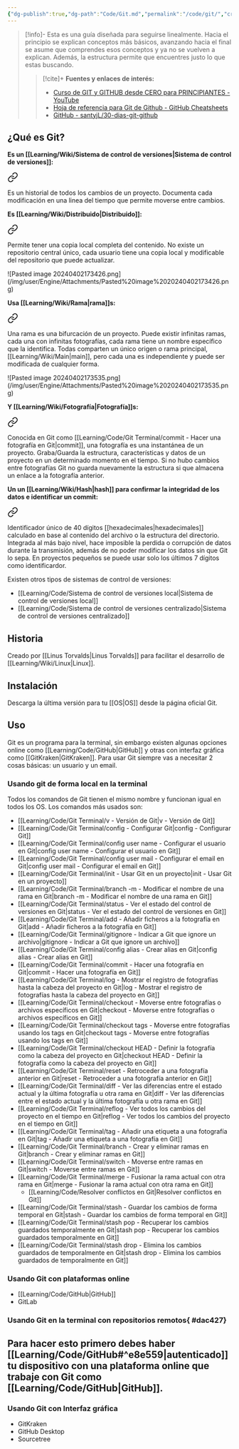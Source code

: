 ```yaml
---
{"dg-publish":true,"dg-path":"Code/Git.md","permalink":"/code/git/","created":"2024-03-14T13:56","updated":"2024-04-02T17:59"}
---
```



> [!info]-
> Esta es una guía diseñada para seguirse linealmente. Hacia el principio se explican conceptos más básicos, avanzando hacia el final se asume que comprendes esos conceptos y ya no se vuelven a explican. Además, la estructura permite que encuentres justo lo que estas buscando.
> 
>> [!cite]+ **Fuentes y enlaces de interés:**
>> - [Curso de GIT y GITHUB desde CERO para PRINCIPIANTES - YouTube](https://youtube.com/watch?v=3GymExBkKjE)
>> - [Hoja de referencia para Git de Github - GitHub Cheatsheets](https://training.github.com/downloads/es_ES/github-git-cheat-sheet/)
>> - [GitHub - santyjL/30-dias-git-github](https://github.com/santyjL/30-dias-git-github/tree/main)

## ¿Qué es Git?
**Es un [[Learning/Wiki/Sistema de control de versiones\|Sistema de control de versiones]]:** 
<div class="transclusion internal-embed is-loaded"><a class="markdown-embed-link" href="/sistema-de-control-de-versiones/#4a1b0e" aria-label="Open link"><svg xmlns="http://www.w3.org/2000/svg" width="24" height="24" viewBox="0 0 24 24" fill="none" stroke="currentColor" stroke-width="2" stroke-linecap="round" stroke-linejoin="round" class="svg-icon lucide-link"><path d="M10 13a5 5 0 0 0 7.54.54l3-3a5 5 0 0 0-7.07-7.07l-1.72 1.71"></path><path d="M14 11a5 5 0 0 0-7.54-.54l-3 3a5 5 0 0 0 7.07 7.07l1.71-1.71"></path></svg></a><div class="markdown-embed">



Es un historial de todos los cambios de un proyecto. Documenta cada modificación en una linea del tiempo que permite moverse entre cambios. 

</div></div>


**Es [[Learning/Wiki/Distribuido\|Distribuido]]:** 
<div class="transclusion internal-embed is-loaded"><a class="markdown-embed-link" href="/distribuido/#703a42" aria-label="Open link"><svg xmlns="http://www.w3.org/2000/svg" width="24" height="24" viewBox="0 0 24 24" fill="none" stroke="currentColor" stroke-width="2" stroke-linecap="round" stroke-linejoin="round" class="svg-icon lucide-link"><path d="M10 13a5 5 0 0 0 7.54.54l3-3a5 5 0 0 0-7.07-7.07l-1.72 1.71"></path><path d="M14 11a5 5 0 0 0-7.54-.54l-3 3a5 5 0 0 0 7.07 7.07l1.71-1.71"></path></svg></a><div class="markdown-embed">



Permite tener una copia local completa del contenido. No existe un repositorio central único, cada usuario tiene una copia local y modificable del repositorio que puede actualizar. 

</div></div>
![Pasted image 20240402173426.png](/img/user/Engine/Attachments/Pasted%20image%2020240402173426.png)

**Usa [[Learning/Wiki/Rama\|rama]]s:** 
<div class="transclusion internal-embed is-loaded"><a class="markdown-embed-link" href="/rama/#200880" aria-label="Open link"><svg xmlns="http://www.w3.org/2000/svg" width="24" height="24" viewBox="0 0 24 24" fill="none" stroke="currentColor" stroke-width="2" stroke-linecap="round" stroke-linejoin="round" class="svg-icon lucide-link"><path d="M10 13a5 5 0 0 0 7.54.54l3-3a5 5 0 0 0-7.07-7.07l-1.72 1.71"></path><path d="M14 11a5 5 0 0 0-7.54-.54l-3 3a5 5 0 0 0 7.07 7.07l1.71-1.71"></path></svg></a><div class="markdown-embed">



Una rama es una bifurcación de un proyecto. Puede existir infinitas ramas, cada una con infinitas fotografías, cada rama tiene un nombre específico que la identifica. Todas comparten un único origen o rama principal, [[Learning/Wiki/Main\|main]], pero cada una es independiente y puede ser modificada de cualquier forma. 

</div></div>
![Pasted image 20240402173535.png](/img/user/Engine/Attachments/Pasted%20image%2020240402173535.png)

**Y [[Learning/Wiki/Fotografía\|Fotografía]]s:** 
<div class="transclusion internal-embed is-loaded"><a class="markdown-embed-link" href="/fotografia/#3dcda9" aria-label="Open link"><svg xmlns="http://www.w3.org/2000/svg" width="24" height="24" viewBox="0 0 24 24" fill="none" stroke="currentColor" stroke-width="2" stroke-linecap="round" stroke-linejoin="round" class="svg-icon lucide-link"><path d="M10 13a5 5 0 0 0 7.54.54l3-3a5 5 0 0 0-7.07-7.07l-1.72 1.71"></path><path d="M14 11a5 5 0 0 0-7.54-.54l-3 3a5 5 0 0 0 7.07 7.07l1.71-1.71"></path></svg></a><div class="markdown-embed">



Conocida en Git como [[Learning/Code/Git Terminal/commit - Hacer una fotografía en Git\|commit]], una fotografía es una instantánea de un proyecto. Graba/Guarda la estructura, características y datos de un proyecto en un determinado momento en el tiempo. Si no hubo cambios entre fotografías Git no guarda nuevamente la estructura si que almacena un enlace a la fotografía anterior. 

</div></div>


**Un un [[Learning/Wiki/Hash\|hash]] para confirmar la integridad de los datos e identificar un commit:** 

<div class="transclusion internal-embed is-loaded"><a class="markdown-embed-link" href="/hash/#c1dcc8" aria-label="Open link"><svg xmlns="http://www.w3.org/2000/svg" width="24" height="24" viewBox="0 0 24 24" fill="none" stroke="currentColor" stroke-width="2" stroke-linecap="round" stroke-linejoin="round" class="svg-icon lucide-link"><path d="M10 13a5 5 0 0 0 7.54.54l3-3a5 5 0 0 0-7.07-7.07l-1.72 1.71"></path><path d="M14 11a5 5 0 0 0-7.54-.54l-3 3a5 5 0 0 0 7.07 7.07l1.71-1.71"></path></svg></a><div class="markdown-embed">



Identificador único de 40 dígitos [[hexadecimales\|hexadecimales]] calculado en base al contenido del archivo o la estructura del directorio. Integrada al más bajo nivel, hace imposible la perdida o corrupción de datos durante la transmisión, además de no poder modificar los datos sin que Git lo sepa. En proyectos pequeños se puede usar solo los últimos 7 dígitos como identificardor. 

</div></div>
  

Existen otros tipos de sistemas de control de versiones:
- [[Learning/Code/Sistema de control de versiones local\|Sistema de control de versiones local]] 
- [[Learning/Code/Sistema de control de versiones centralizado\|Sistema de control de versiones centralizado]] 
## Historia
Creado por [[Linus Torvalds\|Linus Torvalds]] para facilitar el desarrollo de [[Learning/Wiki/Linux\|Linux]].

## Instalación
Descarga la última versión para tu [[OS\|OS]] desde la página oficial Git.

## Uso
Git es un programa para la terminal, sin embargo existen algunas opciones online como [[Learning/Code/GitHub\|GitHub]] y otras con interfaz gráfica como [[GitKraken\|GitKraken]]. Para usar Git siempre vas a necesitar 2 cosas básicas: un usuario y un email.
### Usando git de forma local en la terminal
Todos los comandos de Git tienen el mismo nombre y funcionan igual en todos los OS. Los comandos más usados son:
- [[Learning/Code/Git Terminal/v - Versión de Git\|v - Versión de Git]]
- [[Learning/Code/Git Terminal/config - Configurar Git\|config - Configurar Git]]
- [[Learning/Code/Git Terminal/config user name - Configurar el usuario en Git\|config user name - Configurar el usuario en Git]]
- [[Learning/Code/Git Terminal/config user mail - Configurar el email en Git\|config user mail - Configurar el email en Git]]
- [[Learning/Code/Git Terminal/init - Usar Git en un proyecto\|init - Usar Git en un proyecto]]
- [[Learning/Code/Git Terminal/branch -m - Modificar el nombre de una rama en Git\|branch -m - Modificar el nombre de una rama en Git]] 
- [[Learning/Code/Git Terminal/status - Ver el estado del control de versiones en Git\|status - Ver el estado del control de versiones en Git]]
- [[Learning/Code/Git Terminal/add - Añadir ficheros a la fotografía en Git\|add - Añadir ficheros a la fotografía en Git]]
- [[Learning/Code/Git Terminal/gitignore - Indicar a Git que ignore un archivo\|gitignore - Indicar a Git que ignore un archivo]]
- [[Learning/Code/Git Terminal/config alias - Crear alias en Git\|config alias - Crear alias en Git]]
- [[Learning/Code/Git Terminal/commit - Hacer una fotografía en Git\|commit - Hacer una fotografía en Git]]
- [[Learning/Code/Git Terminal/log - Mostrar el registro de fotografías hasta la cabeza del proyecto en Git\|log - Mostrar el registro de fotografías hasta la cabeza del proyecto en Git]] 
- [[Learning/Code/Git Terminal/checkout - Moverse entre fotografías o archivos específicos en Git\|checkout - Moverse entre fotografías o archivos específicos en Git]] 
- [[Learning/Code/Git Terminal/checkout tags - Moverse entre fotografías usando los tags en Git\|checkout tags - Moverse entre fotografías usando los tags en Git]] 
- [[Learning/Code/Git Terminal/checkout HEAD - Definir la fotografía como la cabeza del proyecto en Git\|checkout HEAD - Definir la fotografía como la cabeza del proyecto en Git]] 
- [[Learning/Code/Git Terminal/reset - Retroceder a una fotografía anterior en  Git\|reset - Retroceder a una fotografía anterior en  Git]] 
- [[Learning/Code/Git Terminal/diff - Ver las diferencias entre el estado actual y la última fotografía u otra rama en Git\|diff - Ver las diferencias entre el estado actual y la última fotografía u otra rama en Git]] 
- [[Learning/Code/Git Terminal/reflog - Ver todos los cambios del proyecto en el tiempo en Git\|reflog - Ver todos los cambios del proyecto en el tiempo en Git]] 
- [[Learning/Code/Git Terminal/tag - Añadir una etiqueta a una fotografía en Git\|tag - Añadir una etiqueta a una fotografía en Git]] 
- [[Learning/Code/Git Terminal/branch - Crear y eliminar ramas en Git\|branch - Crear y eliminar ramas en Git]] 
- [[Learning/Code/Git Terminal/switch - Moverse entre ramas en Git\|switch - Moverse entre ramas en Git]] 
- [[Learning/Code/Git Terminal/merge - Fusionar la rama actual con otra rama en Git\|merge - Fusionar la rama actual con otra rama en Git]] 
   - [[Learning/Code/Resolver conflictos en Git\|Resolver conflictos en Git]] 
- [[Learning/Code/Git Terminal/stash - Guardar los cambios de forma temporal en Git\|stash - Guardar los cambios de forma temporal en Git]] 
- [[Learning/Code/Git Terminal/stash pop - Recuperar los cambios guardados temporalmente en Git\|stash pop - Recuperar los cambios guardados temporalmente en Git]] 
- [[Learning/Code/Git Terminal/stash drop - Elimina los cambios guardados de temporalmente en Git\|stash drop - Elimina los cambios guardados de temporalmente en Git]] 

### Usando Git con plataformas online 
- [[Learning/Code/GitHub\|GitHub]] 
- GitLab

### Usando Git en la terminal con repositorios remotos{ #dac427}


Para hacer esto primero debes haber [[Learning/Code/GitHub#^e8e559\|autenticado]] tu dispositivo con una plataforma online que trabaje con Git como [[Learning/Code/GitHub\|GitHub]].
- 
### Usando Git con Interfaz gráfica
- GitKraken
- GitHub Desktop
- Sourcetree
